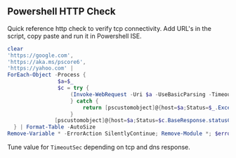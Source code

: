 ## Powershell HTTP Check


Quick reference http check to verify tcp connectivity. Add URL's in the script, copy paste and run it in Powershell ISE.

```powershell
clear
'https://google.com',
'https://aka.ms/pscore6',
'https://yahoo.com' |
ForEach-Object -Process {
                $a=$_
                $c = try { 
                    (Invoke-WebRequest -Uri $a -UseBasicParsing -TimeoutSec 8)
                    } catch {
                        return [pscustomobject]@{host=$a;Status=$_.Exception.Response.statusCode}
                    }
               [pscustomobject]@{host=$a;Status=$c.BaseResponse.statusCode}
  } | Format-Table -AutoSize
Remove-Variable * -ErrorAction SilentlyContinue; Remove-Module *; $error.Clear();
```

Tune value for `TimeoutSec` depending on tcp and dns response.

